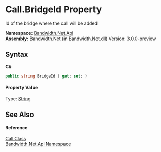﻿# Call.BridgeId Property 
 

Id of the bridge where the call will be added

**Namespace:**&nbsp;<a href ="N_Bandwidth_Net_Api.md">Bandwidth.Net.Api</a><br />**Assembly:**&nbsp;Bandwidth.Net (in Bandwidth.Net.dll) Version: 3.0.0-preview

## Syntax

**C#**<br />
``` C#
public string BridgeId { get; set; }
```


#### Property Value
Type: <a href="http://msdn2.microsoft.com/en-us/library/s1wwdcbf" target="_blank">String</a>

## See Also


#### Reference
<a href ="T_Bandwidth_Net_Api_Call.md">Call Class</a><br /><a href ="N_Bandwidth_Net_Api.md">Bandwidth.Net.Api Namespace</a><br />